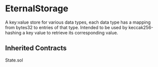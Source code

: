 # EternalStorage

A key:value store for various data types, each data type has a mapping from bytes32 to entries of that type. Intended to be used by keccak256-hashing a key value to retrieve its corresponding value.

## Inherited Contracts

State.sol
